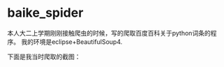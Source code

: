 ﻿# baike_spider

本人大二上学期刚刚接触爬虫的时候，写的爬取百度百科关于python词条的程序。
我的环境是eclipse+BeautifulSoup4.

下面是我当时爬取的截图：



